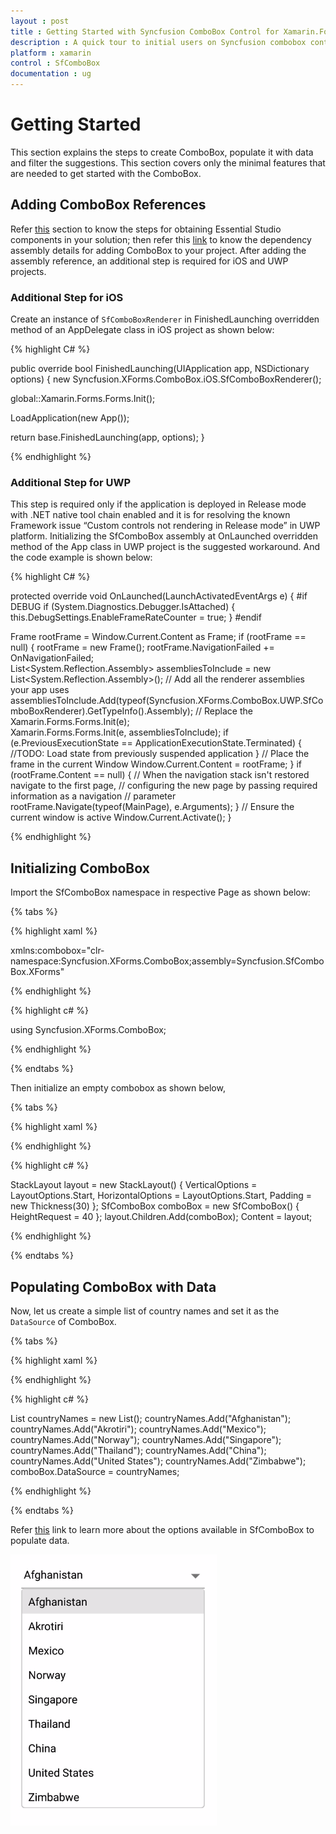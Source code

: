 ```yaml
---
layout : post
title : Getting Started with Syncfusion ComboBox Control for Xamarin.Forms
description : A quick tour to initial users on Syncfusion combobox control for Xamarin.Forms platform
platform : xamarin
control : SfComboBox
documentation : ug
---
```


# Getting Started

This section explains the steps to create ComboBox, populate it with data and filter the suggestions. This section covers only the minimal features that are needed to get started with the ComboBox.

## Adding ComboBox References

Refer [this](https://help.syncfusion.com/xamarin/introduction/download-and-installation) section to know the steps for obtaining Essential Studio components in your solution; then refer this [link](https://help.syncfusion.com/xamarin/introduction/control-dependencies#sfcombobox) to know the dependency assembly details for adding ComboBox to your project.
After adding the assembly reference, an additional step is required for iOS and UWP projects.

### Additional Step for iOS

Create an instance of `SfComboBoxRenderer` in FinishedLaunching overridden method of an AppDelegate class in iOS project as shown below:

{% highlight C# %}

public override bool FinishedLaunching(UIApplication app, NSDictionary options)
{
new Syncfusion.XForms.ComboBox.iOS.SfComboBoxRenderer();

global::Xamarin.Forms.Forms.Init();

LoadApplication(new App());

return base.FinishedLaunching(app, options);
}	

{% endhighlight %}

### Additional Step for UWP

This step is required only if the application is deployed in Release mode with .NET native tool chain enabled and it is for resolving the known Framework issue “Custom controls not rendering in Release mode” in UWP platform. Initializing the SfComboBox assembly at OnLaunched overridden method of the App class in UWP project is the suggested workaround. And the code example is shown below:

{% highlight C# %}

protected override void OnLaunched(LaunchActivatedEventArgs e)
{
#if DEBUG
if (System.Diagnostics.Debugger.IsAttached)
{
	this.DebugSettings.EnableFrameRateCounter = true;
}
#endif

Frame rootFrame = Window.Current.Content as Frame; 
if (rootFrame == null)
{
	rootFrame = new Frame();
	rootFrame.NavigationFailed += OnNavigationFailed;                
	List<System.Reflection.Assembly> assembliesToInclude = new List<System.Reflection.Assembly>();
	// Add all the renderer assemblies your app uses 
	assembliesToInclude.Add(typeof(Syncfusion.XForms.ComboBox.UWP.SfComboBoxRenderer).GetTypeInfo().Assembly);
	// Replace the Xamarin.Forms.Forms.Init(e);        
	Xamarin.Forms.Forms.Init(e, assembliesToInclude);
	if (e.PreviousExecutionState == ApplicationExecutionState.Terminated)
	{
		//TODO: Load state from previously suspended application
	}
	// Place the frame in the current Window
	Window.Current.Content = rootFrame;
}
if (rootFrame.Content == null)
{
	// When the navigation stack isn't restored navigate to the first page,
	// configuring the new page by passing required information as a navigation
	// parameter
	rootFrame.Navigate(typeof(MainPage), e.Arguments);
}
// Ensure the current window is active
Window.Current.Activate();
}

{% endhighlight %}

## Initializing ComboBox 

Import the SfComboBox namespace in respective Page as shown below:

{% tabs %}

{% highlight xaml %}

xmlns:combobox="clr-namespace:Syncfusion.XForms.ComboBox;assembly=Syncfusion.SfComboBox.XForms"

{% endhighlight %}

{% highlight c# %}

using Syncfusion.XForms.ComboBox;

{% endhighlight %}

{% endtabs %}

Then initialize an empty combobox as shown below,

{% tabs %}

{% highlight xaml %}

<StackLayout VerticalOptions="Start" HorizontalOptions="Start" Padding="30">
	<combobox:SfComboBox HeightRequest="40" x:Name="comboBox"/>
</StackLayout>
	
{% endhighlight %}

{% highlight c# %}

StackLayout layout = new StackLayout()
{ 
VerticalOptions = LayoutOptions.Start, 
HorizontalOptions = LayoutOptions.Start,
Padding = new Thickness(30) 
};
SfComboBox comboBox = new SfComboBox() 
{
HeightRequest = 40 
};
layout.Children.Add(comboBox);
Content = layout;

{% endhighlight %}

{% endtabs %}

## Populating ComboBox with Data

Now, let us create a simple list of country names and set it as the `DataSource` of ComboBox.

{% tabs %}

{% highlight xaml %}

<StackLayout VerticalOptions="Start" HorizontalOptions="Start" Padding="30">
	<combobox:SfComboBox HeightRequest="40" x:Name="comboBox"/>
</StackLayout>
	
{% endhighlight %}

{% highlight c# %}

List<String> countryNames = new List<String>();
countryNames.Add("Afghanistan"); 
countryNames.Add("Akrotiri"); 
countryNames.Add("Mexico"); 
countryNames.Add("Norway"); 
countryNames.Add("Singapore"); 
countryNames.Add("Thailand"); 
countryNames.Add("China"); 
countryNames.Add("United States"); 
countryNames.Add("Zimbabwe"); 
comboBox.DataSource = countryNames;

{% endhighlight %}

{% endtabs %}

Refer [this](https://help.syncfusion.com/xamarin/sfcombobox/populating-data) link to learn more about the options available in SfComboBox to populate data.

![](images/Getting-Started/gettingstartedandroid.png)